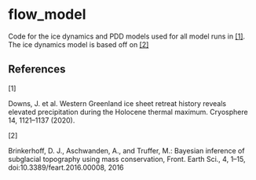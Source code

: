 # flow_model

Code for the ice dynamics and PDD models used for all model runs in [[1]](#1). The ice dynamics model is based off on [[2]](#2)

## References



<a id="1">[1]</a> 

Downs, J. et al. Western Greenland ice sheet retreat history reveals elevated precipitation during the Holocene thermal maximum. Cryosphere 14, 1121–1137 (2020).

<a id="2">[2]</a> 

Brinkerhoff, D. J., Aschwanden, A., and Truffer, M.: Bayesian inference of subglacial topography using mass conservation, Front.
Earth Sci., 4, 1–15, doi:10.3389/feart.2016.00008, 2016
